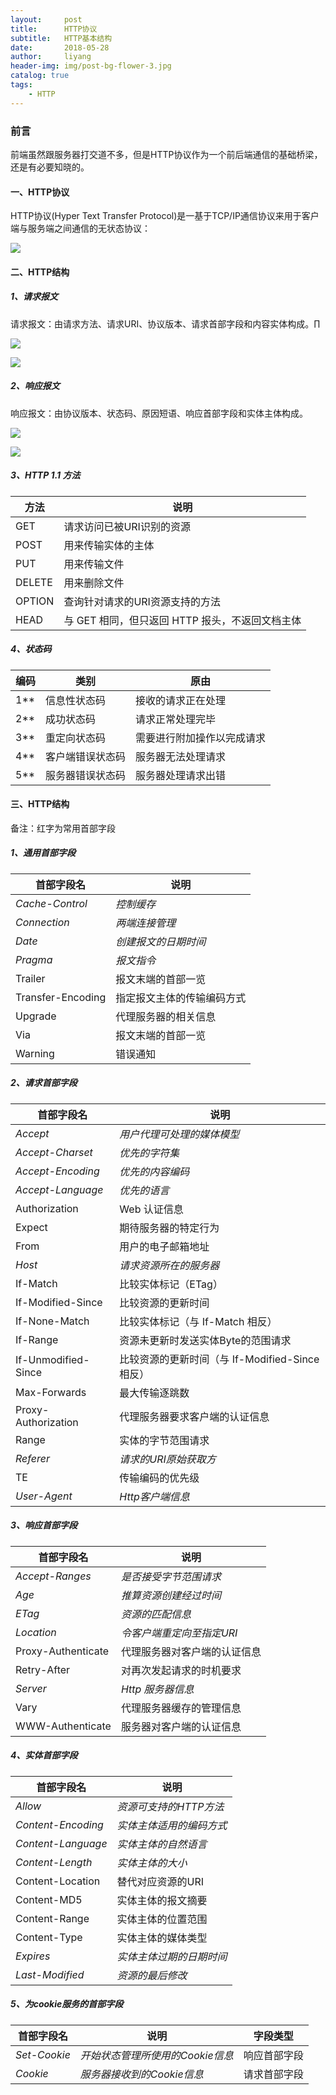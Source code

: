 ```yaml
---
layout:     post
title:      HTTP协议
subtitle:   HTTP基本结构
date:       2018-05-28
author:     liyang
header-img: img/post-bg-flower-3.jpg
catalog: true
tags:
    - HTTP
---
```



### 前言
前端虽然跟服务器打交道不多，但是HTTP协议作为一个前后端通信的基础桥梁，还是有必要知晓的。

#### 一、HTTP协议
HTTP协议(Hyper Text Transfer Protocol)是一基于TCP/IP通信协议来用于客户端与服务端之间通信的无状态协议：

![](https://ws3.sinaimg.cn/large/006tKfTcgy1frqwu78a7kj30fb051dfw.jpg)

#### 二、HTTP结构

##### 1、请求报文
请求报文：由请求方法、请求URI、协议版本、请求首部字段和内容实体构成。∏

![](https://ws4.sinaimg.cn/large/006tNc79gy1frqzxwf07sj317s0eqq4k.jpg)

![](https://ws3.sinaimg.cn/large/006tNc79gy1frr004m0lmj318c0n8tga.jpg)

##### 2、响应报文
响应报文：由协议版本、状态码、原因短语、响应首部字段和实体主体构成。

![](https://ws1.sinaimg.cn/large/006tNc79gy1frqzyvxykjj315w0eswg4.jpg)

![](https://ws2.sinaimg.cn/large/006tNc79gy1frqzzbokmgj312k0lggt8.jpg)

##### 3、HTTP 1.1 方法

方法  | 说明
---- | -----------------
GET  | 请求访问已被URI识别的资源
POST | 用来传输实体的主体     
PUT  | 用来传输文件
DELETE | 用来删除文件
OPTION | 查询针对请求的URI资源支持的方法
HEAD   | 与 GET 相同，但只返回 HTTP 报头，不返回文档主体


##### 4、状态码

编码  | 类别               | 原由
---- | ------------------| ------------  
1**  | 信息性状态码         | 接收的请求正在处理
2**  | 成功状态码           | 请求正常处理完毕
3**  | 重定向状态码         |  需要进行附加操作以完成请求
4**  | 客户端错误状态码      | 服务器无法处理请求
5**  | 服务器错误状态码     |  服务器处理请求出错

#### 三、HTTP结构
备注：红字为常用首部字段

##### 1、通用首部字段

首部字段名       |     说明              
-------------- | ------------------
*Cache-Control*  | *控制缓存*         
*Connection*     | *两端连接管理*           
*Date*           | *创建报文的日期时间*         
*Pragma*         | *报文指令*     
Trailer        | 报文末端的首部一览
Transfer-Encoding  | 指定报文主体的传输编码方式        
Upgrade            | 代理服务器的相关信息     
Via                | 报文末端的首部一览   
Warning            | 错误通知  

##### 2、请求首部字段

首部字段名                   |     说明              
-------------------------- | ------------------
*Accept*                     | *用户代理可处理的媒体模型*         
*Accept-Charset*             | *优先的字符集*           
*Accept-Encoding*            | *优先的内容编码*         
*Accept-Language*            | *优先的语言*     
Authorization              | Web 认证信息
Expect                     | 期待服务器的特定行为        
From                       | 用户的电子邮箱地址     
*Host*                     | *请求资源所在的服务器*   
If-Match                   | 比较实体标记（ETag）
If-Modified-Since          | 比较资源的更新时间
If-None-Match              | 比较实体标记（与 If-Match 相反）
If-Range                   | 资源未更新时发送实体Byte的范围请求
If-Unmodified-Since        | 比较资源的更新时间（与 If-Modified-Since 相反）
Max-Forwards               | 最大传输逐跳数
Proxy-Authorization        | 代理服务器要求客户端的认证信息
Range                      | 实体的字节范围请求
*Referer*                  | *请求的URI原始获取方*
TE                         | 传输编码的优先级
*User-Agent*               | *Http客户端信息*

##### 3、响应首部字段

首部字段名                   |     说明              
-------------------------- | ------------------
*Accept-Ranges*            | *是否接受字节范围请求*       
*Age*                      | *推算资源创建经过时间*           
*ETag*                     | *资源的匹配信息*         
*Location*                 | *令客户端重定向至指定URI*     
Proxy-Authenticate         | 代理服务器对客户端的认证信息
Retry-After                | 对再次发起请求的时机要求        
*Server*                   | *Http 服务器信息*     
Vary                       | 代理服务器缓存的管理信息   
WWW-Authenticate           | 服务器对客户端的认证信息

##### 4、实体首部字段

首部字段名                   |     说明              
-------------------------- | ------------------
*Allow*                    | *资源可支持的HTTP方法*       
*Content-Encoding*         | *实体主体适用的编码方式*           
*Content-Language*         | *实体主体的自然语言*         
*Content-Length*           | *实体主体的大小*     
Content-Location           | 替代对应资源的URI
Content-MD5                | 实体主体的报文摘要        
Content-Range              | 实体主体的位置范围     
Content-Type               | 实体主体的媒体类型   
*Expires*                  | *实体主体过期的日期时间*
*Last-Modified*            | *资源的最后修改*

##### 5、为cookie服务的首部字段

首部字段名                   |     说明                       |   字段类型
-------------------------- | ------------------------------| ------------
*Set-Cookie*               | *开始状态管理所使用的Cookie信息*  |   响应首部字段      
*Cookie*                   | *服务器接收到的Cookie信息*       |   请求首部字段         
